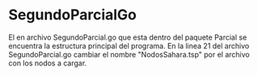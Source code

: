 # SegundoParcialGo

El en archivo SegundoParcial.go que esta dentro del paquete Parcial se encuentra la estructura principal del programa.
En la linea 21 del archivo SegundoParcial.go cambiar el nombre "NodosSahara.tsp" por el archivo con los nodos a cargar.

